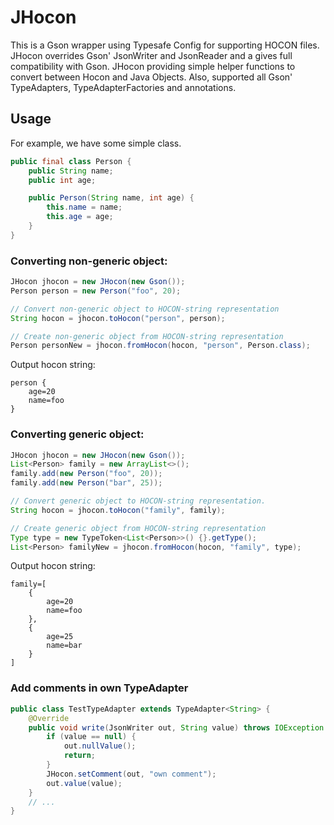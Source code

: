 # JHocon
This is a Gson wrapper using Typesafe Config for supporting HOCON files.
JHocon overrides Gson' JsonWriter and JsonReader and a gives full compatibility with Gson.
JHocon providing simple helper functions to convert between Hocon and Java Objects.
Also, supported all Gson' TypeAdapters, TypeAdapterFactories and annotations.

## Usage
For example, we have some simple class.
```java
public final class Person {
    public String name;
    public int age;

    public Person(String name, int age) {
        this.name = name;
        this.age = age;
    }
}
```
### Converting non-generic object:
```java
JHocon jhocon = new JHocon(new Gson());
Person person = new Person("foo", 20);

// Convert non-generic object to HOCON-string representation
String hocon = jhocon.toHocon("person", person);

// Create non-generic object from HOCON-string representation
Person personNew = jhocon.fromHocon(hocon, "person", Person.class);
```
Output hocon string:
```
person {
    age=20
    name=foo
}
```

### Converting generic object:
```java
JHocon jhocon = new JHocon(new Gson());
List<Person> family = new ArrayList<>();
family.add(new Person("foo", 20));
family.add(new Person("bar", 25));

// Convert generic object to HOCON-string representation.
String hocon = jhocon.toHocon("family", family);

// Create generic object from HOCON-string representation
Type type = new TypeToken<List<Person>>() {}.getType();
List<Person> familyNew = jhocon.fromHocon(hocon, "family", type);
```
Output hocon string:
```
family=[
    {
        age=20
        name=foo
    },
    {
        age=25
        name=bar
    }
]
```
### Add comments in own TypeAdapter
```java
public class TestTypeAdapter extends TypeAdapter<String> {
    @Override
    public void write(JsonWriter out, String value) throws IOException {
        if (value == null) {
            out.nullValue();
            return;
        }
        JHocon.setComment(out, "own comment");
        out.value(value);
    }
    // ...
}
```